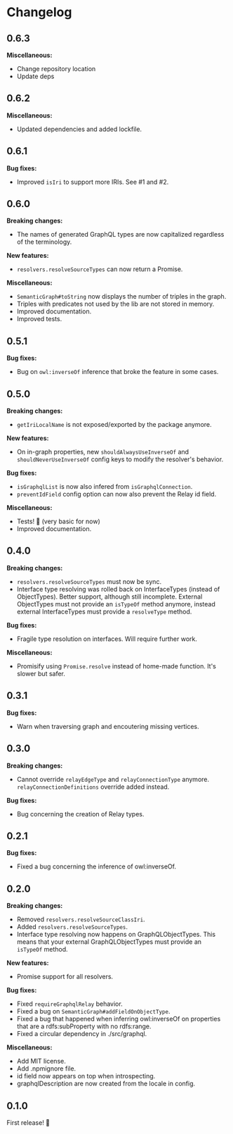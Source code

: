 # Changelog

## 0.6.3

**Miscellaneous:**
- Change repository location
- Update deps

## 0.6.2

**Miscellaneous:**
- Updated dependencies and added lockfile.

## 0.6.1

**Bug fixes:**
- Improved `isIri` to support more IRIs. See #1 and #2.

## 0.6.0

**Breaking changes:**
- The names of generated GraphQL types are now capitalized regardless of the terminology.

**New features:**
- `resolvers.resolveSourceTypes` can now return a Promise.

**Miscellaneous:**
- `SemanticGraph#toString` now displays the number of triples in the graph.
- Triples with predicates not used by the lib are not stored in memory.
- Improved documentation.
- Improved tests.

## 0.5.1

**Bug fixes:**
- Bug on `owl:inverseOf` inference that broke the feature in some cases.

## 0.5.0

**Breaking changes:**
- `getIriLocalName` is not exposed/exported by the package anymore.

**New features:**
- On in-graph properties, new `shouldAlwaysUseInverseOf` and `shouldNeverUseInverseOf` config keys to modify the resolver's behavior.

**Bug fixes:**
- `isGraphqlList` is now also infered from `isGraphqlConnection`.
- `preventIdField` config option can now also prevent the Relay id field.

**Miscellaneous:**
- Tests! :tada: (very basic for now)
- Improved documentation.

## 0.4.0

**Breaking changes:**
- `resolvers.resolveSourceTypes` must now be sync.
- Interface type resolving was rolled back on InterfaceTypes (instead of ObjectTypes). Better support, although still incomplete. External ObjectTypes must not provide an `isTypeOf` method anymore, instead external InterfaceTypes must provide a `resolveType` method.

**Bug fixes:**
- Fragile type resolution on interfaces. Will require further work.

**Miscellaneous:**
- Promisify using `Promise.resolve` instead of home-made function. It's slower but safer.

## 0.3.1

**Bug fixes:**
- Warn when traversing graph and encoutering missing vertices.

## 0.3.0

**Breaking changes:**
- Cannot override `relayEdgeType` and `relayConnectionType` anymore. `relayConnectionDefinitions` override added instead.

**Bug fixes:**
- Bug concerning the creation of Relay types.

## 0.2.1

**Bug fixes:**
- Fixed a bug concerning the inference of owl:inverseOf.

## 0.2.0

**Breaking changes:**
- Removed `resolvers.resolveSourceClassIri`.
- Added `resolvers.resolveSourceTypes`.
- Interface type resolving now happens on GraphQLObjectTypes. This means that your external GraphQLObjectTypes must provide an `isTypeOf` method.

**New features:**
- Promise support for all resolvers.

**Bug fixes:**
- Fixed `requireGraphqlRelay` behavior.
- Fixed a bug on `SemanticGraph#addFieldOnObjectType`.
- Fixed a bug that happened when inferring owl:inverseOf on properties that are a rdfs:subProperty with no rdfs:range.
- Fixed a circular dependency in ./src/graphql.

**Miscellaneous:**
- Add MIT license.
- Add .npmignore file.
- id field now appears on top when introspecting.
- graphqlDescription are now created from the locale in config.

## 0.1.0

First release! :tada:
